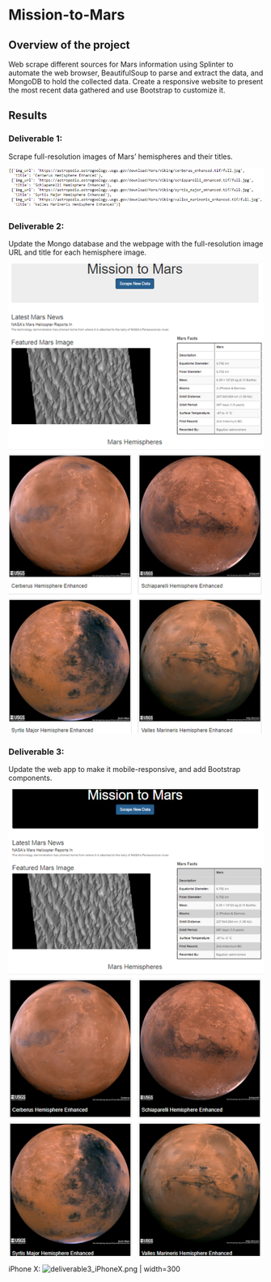 # Mission-to-Mars

## Overview of the project

Web scrape different sources for Mars information using Splinter to automate the web browser, BeautifulSoup to parse and extract the data, and MongoDB to hold the collected data. Create a responsive website to present the most recent data gathered and use Bootstrap to customize it.

## Results

### Deliverable 1: 

Scrape full-resolution images of Mars’ hemispheres and their titles.

![deliverable1.PNG](images/deliverable1.PNG)

### Deliverable 2: 

Update the Mongo database and the webpage with the full-resolution image URL and title for each hemisphere image.

![deliverable2.PNG](images/deliverable2.PNG)


### Deliverable 3:

Update the web app to make it mobile-responsive, and add Bootstrap components.

![deliverable3.PNG](images/deliverable3.PNG)

iPhone X:
![deliverable3_iPhoneX.png | width=300](images/deliverable3_iPhoneX.png)



